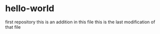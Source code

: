 # hello-world
first repository
this is an addition in this file 
this is the last modification of that file
